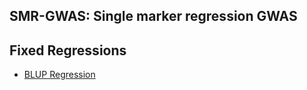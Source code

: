 ## SMR-GWAS: Single marker regression GWAS
**Fixed Regressions**
----------------------------------------------------------------
  - [BLUP Regression](https://cdn.staticaly.com/Mehdimomen/GenPred_1/tree/master/HTML/GWAS_Singlemarker.html)
  
  

